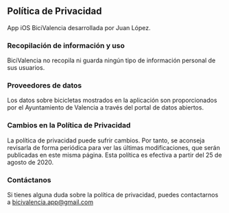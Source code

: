 ## Política de Privacidad
App iOS BiciValencia desarrollada por Juan López.

### Recopilación de información y uso
BiciValencia no recopila ni guarda ningún tipo de información personal de sus usuarios.

### Proveedores de datos
Los datos sobre bicicletas mostrados en la aplicación son proporcionados por el Ayuntamiento de Valencia a través del portal de datos abiertos.

### Cambios en la Política de Privacidad
La política de privacidad puede sufrir cambios. Por tanto, se aconseja revisarla de forma periódica para ver las últimas modificaciones, que serán publicadas en este misma página.
Esta política es efectiva a partir del 25 de agosto de 2020.

### Contáctanos
Si tienes alguna duda sobre la política de privacidad, puedes contactarnos a bicivalencia.app@gmail.com
